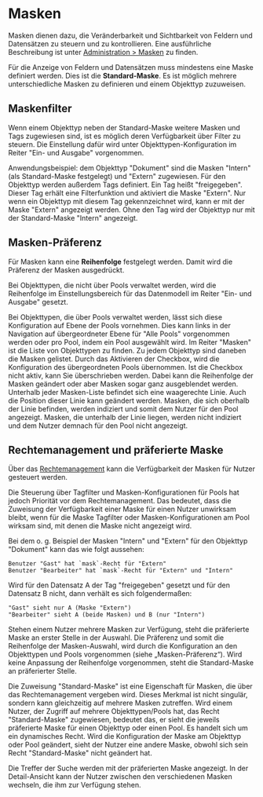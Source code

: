 # Masken

Masken dienen dazu, die Veränderbarkeit und Sichtbarkeit von Feldern und Datensätzen zu steuern und zu kontrollieren. Eine ausführliche Beschreibung ist unter [Administration > Masken](../administration/datamodel/datamodel.html#mask) zu finden.

Für die Anzeige von Feldern und Datensätzen muss mindestens eine Maske definiert werden. Dies ist die **Standard-Maske**. Es ist möglich mehrere unterschiedliche Masken zu definieren und einem Objekttyp zuzuweisen.

## Maskenfilter

Wenn einem Objekttyp neben der Standard-Maske weitere Masken und Tags zugewiesen sind, ist es möglich deren Verfügbarkeit über Filter zu steuern. Die Einstellung dafür wird unter Objekttypen-Konfiguration im Reiter "Ein- und Ausgabe" vorgenommen.

Anwendungsbeispiel: dem Objekttyp "Dokument" sind die Masken "Intern" (als Standard-Maske festgelegt) und "Extern" zugewiesen. Für den Objekttyp werden außerdem Tags definiert. Ein Tag heißt "freigegeben". Dieser Tag erhält eine Filterfunktion und aktiviert die Maske "Extern". Nur wenn ein Objekttyp mit diesem Tag gekennzeichnet wird, kann er mit der Maske "Extern" angezeigt werden. Ohne den Tag wird der Objekttyp nur mit der Standard-Maske "Intern" angezeigt.

## Masken-Präferenz

Für Masken kann eine **Reihenfolge** festgelegt werden. Damit wird die Präferenz der Masken ausgedrückt.

Bei Objekttypen, die nicht über Pools verwaltet werden, wird die Reihenfolge im Einstellungsbereich für das Datenmodell im Reiter "Ein- und Ausgabe" gesetzt.

Bei Objekttypen, die über Pools verwaltet werden, lässt sich diese Konfiguration auf Ebene der Pools vornehmen. Dies kann links in der Navigation auf übergeordneter Ebene für "Alle Pools" vorgenommen werden oder pro Pool, indem ein Pool ausgewählt wird. Im Reiter "Masken" ist die Liste von Objekttypen zu finden. Zu jedem Objekttyp sind daneben die Masken gelistet. Durch das Aktivieren der Checkbox, wird die Konfiguration des übergeordneten Pools übernommen. Ist die Checkbox nicht aktiv, kann Sie überschrieben werden. Dabei kann die Reihenfolge der Masken geändert oder aber Masken sogar ganz ausgeblendet werden. Unterhalb jeder Masken-Liste befindet sich eine waagerechte Linie. Auch die Position dieser Linie kann geändert werden. Masken, die sich oberhalb der Linie befinden, werden indiziert und somit dem Nutzer für den Pool angezeigt. Masken, die unterhalb der Linie liegen, werden nicht indiziert und dem Nutzer demnach für den Pool nicht angezeigt.

## Rechtemanagement und präferierte Maske

Über das [Rechtemanagement](../../rightsmanagement/rightsmanagement.html) kann die Verfügbarkeit der Masken für Nutzer gesteuert werden.

Die Steuerung über Tagfilter und Masken-Konfigurationen für Pools hat jedoch Priorität vor dem Rechtemanagement. Das bedeutet, dass die Zuweisung der Verfügbarkeit einer Maske für einen Nutzer unwirksam bleibt, wenn für die Maske Tagfilter oder Masken-Konfigurationen am Pool wirksam sind, mit denen die Maske nicht angezeigt wird.

Bei dem o. g. Beispiel der Masken "Intern" und "Extern" für den Objekttyp "Dokument" kann das wie folgt aussehen:

    Benutzer "Gast" hat `mask`-Recht für "Extern"
    Benutzer "Bearbeiter" hat `mask`-Recht für "Extern" und "Intern"

Wird für den Datensatz A der Tag "freigegeben" gesetzt und für den Datensatz B nicht, dann verhält es sich folgendermaßen:

    "Gast" sieht nur A (Maske "Extern")
    "Bearbeiter" sieht A (beide Masken) und B (nur "Intern")

Stehen einem Nutzer mehrere Masken zur Verfügung, steht die präferierte Maske an erster Stelle in der Auswahl. Die Präferenz und somit die Reihenfolge der Masken-Auswahl, wird durch die Konfiguration an den Objekttypen und Pools vorgenommen (siehe „Masken-Präferenz“). Wird keine Anpassung der Reihenfolge vorgenommen, steht die Standard-Maske an präferierter Stelle.

Die Zuweisung "Standard-Maske" ist eine Eigenschaft für Masken, die über das Rechtemanagement vergeben wird. Dieses Merkmal ist nicht singulär, sondern kann gleichzeitig auf mehrere Masken zutreffen. Wird einem Nutzer, der Zugriff auf mehrere Objekttypen/Pools hat, das Recht  "Standard-Maske" zugewiesen, bedeutet das, er sieht die jeweils präferierte Maske für einen Objekttyp oder einen Pool. Es handelt sich um ein dynamisches Recht. Wird die Konfiguration der Maske am Objekttyp oder Pool geändert, sieht der Nutzer eine andere Maske, obwohl sich sein Recht "Standard-Maske" nicht geändert hat.

Die Treffer der Suche werden mit der präferierten Maske angezeigt. In der Detail-Ansicht kann der Nutzer zwischen den verschiedenen Masken wechseln, die ihm zur Verfügung stehen.
